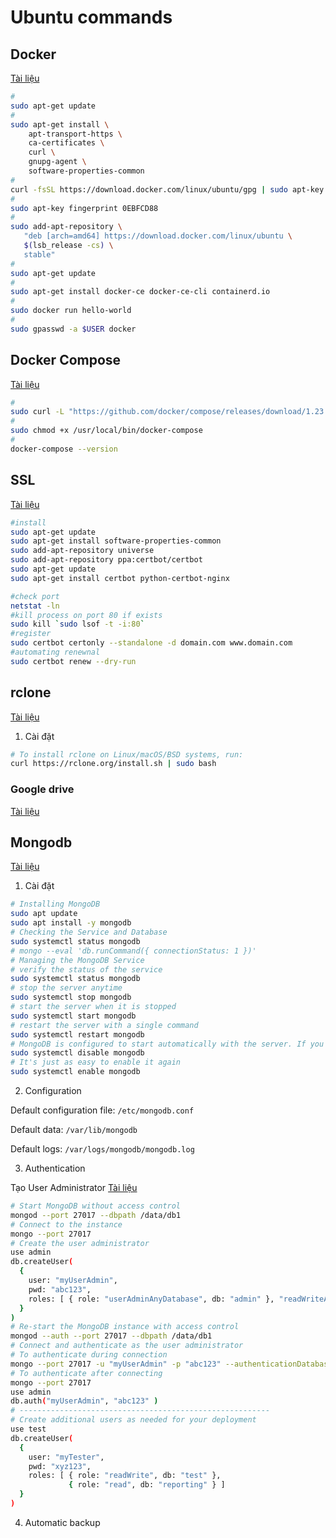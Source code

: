 # Ubuntu commands
## Docker
[Tài liệu](https://docs.docker.com/install/linux/docker-ce/ubuntu/)

```bash
#
sudo apt-get update
#
sudo apt-get install \
    apt-transport-https \
    ca-certificates \
    curl \
    gnupg-agent \
    software-properties-common
#
curl -fsSL https://download.docker.com/linux/ubuntu/gpg | sudo apt-key add -
#
sudo apt-key fingerprint 0EBFCD88
#
sudo add-apt-repository \
   "deb [arch=amd64] https://download.docker.com/linux/ubuntu \
   $(lsb_release -cs) \
   stable"
#
sudo apt-get update
#
sudo apt-get install docker-ce docker-ce-cli containerd.io
#
sudo docker run hello-world
#
sudo gpasswd -a $USER docker
```

## Docker Compose
[Tài liệu](https://docs.docker.com/compose/install/)

```bash
#
sudo curl -L "https://github.com/docker/compose/releases/download/1.23.2/docker-compose-$(uname -s)-$(uname -m)" -o /usr/local/bin/docker-compose
#
sudo chmod +x /usr/local/bin/docker-compose
#
docker-compose --version
```

## SSL
[Tài liệu](https://certbot.eff.org)

```bash
#install
sudo apt-get update
sudo apt-get install software-properties-common
sudo add-apt-repository universe
sudo add-apt-repository ppa:certbot/certbot
sudo apt-get update
sudo apt-get install certbot python-certbot-nginx

#check port
netstat -ln
#kill process on port 80 if exists
sudo kill `sudo lsof -t -i:80`
#register
sudo certbot certonly --standalone -d domain.com www.domain.com
#automating renewnal
sudo certbot renew --dry-run
```

## rclone
[Tài liệu](https://rclone.org/install/)
1. Cài đặt

```bash
# To install rclone on Linux/macOS/BSD systems, run:
curl https://rclone.org/install.sh | sudo bash

```

### Google drive
[Tài liệu](https://rclone.org/drive/)

## Mongodb
[Tài liệu](https://www.digitalocean.com/community/tutorials/how-to-install-mongodb-on-ubuntu-18-04)

1. Cài đặt

```bash
# Installing MongoDB
sudo apt update
sudo apt install -y mongodb
# Checking the Service and Database
sudo systemctl status mongodb
# mongo --eval 'db.runCommand({ connectionStatus: 1 })'
# Managing the MongoDB Service
# verify the status of the service
sudo systemctl status mongodb
# stop the server anytime
sudo systemctl stop mongodb
# start the server when it is stopped
sudo systemctl start mongodb
# restart the server with a single command
sudo systemctl restart mongodb
# MongoDB is configured to start automatically with the server. If you wish to disable the automatic startup
sudo systemctl disable mongodb
# It's just as easy to enable it again
sudo systemctl enable mongodb
```

2. Configuration

Default configuration file: `/etc/mongodb.conf`

Default data: `/var/lib/mongodb`

Default logs: `/var/logs/mongodb/mongodb.log`

3. Authentication

Tạo User Administrator
[Tài liệu](https://docs.mongodb.com/manual/tutorial/enable-authentication/)
```bash
# Start MongoDB without access control
mongod --port 27017 --dbpath /data/db1
# Connect to the instance
mongo --port 27017
# Create the user administrator
use admin
db.createUser(
  {
    user: "myUserAdmin",
    pwd: "abc123",
    roles: [ { role: "userAdminAnyDatabase", db: "admin" }, "readWriteAnyDatabase" ]
  }
)
# Re-start the MongoDB instance with access control
mongod --auth --port 27017 --dbpath /data/db1
# Connect and authenticate as the user administrator
# To authenticate during connection
mongo --port 27017 -u "myUserAdmin" -p "abc123" --authenticationDatabase "admin"
# To authenticate after connecting
mongo --port 27017
use admin
db.auth("myUserAdmin", "abc123" )
# --------------------------------------------------------
# Create additional users as needed for your deployment
use test
db.createUser(
  {
    user: "myTester",
    pwd: "xyz123",
    roles: [ { role: "readWrite", db: "test" },
             { role: "read", db: "reporting" } ]
  }
)
```

4. Automatic backup
